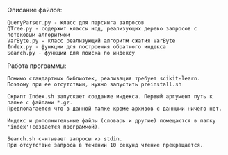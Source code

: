 Описание файлов: 
    
    QueryParser.py - класс для парсинга запросов
    QTree.py - содержит классы нод, реализующих дерево запросов с потоковым алгоритмом
    VarByte.py - класс реализующий алгоритм сжатия VarByte
    Index.py - функции для построения обратного индекса
    Search.py - функции для поиска по индексу

    
Работа программы: 
    
    Помимо стандартных библиотек, реализация требует scikit-learn.
    Поэтому при ее отсутствии, нужно запустить preinstall.sh
    
    Скрипт Index.sh запускает создание индекса. Первый аргумент путь к папке с файлами *.gz.
    Предполагается что в данной папке кроме архивов с данными ничего нет.
    
    Индекс и дополнительные файлы (словарь и другие) помещаются в папку 'index'(создается программой).
    
    Search.sh считывает запросы из stdin. 
    При отсутствие запроса в течении 10 секунд чтение прекращается.  
    
